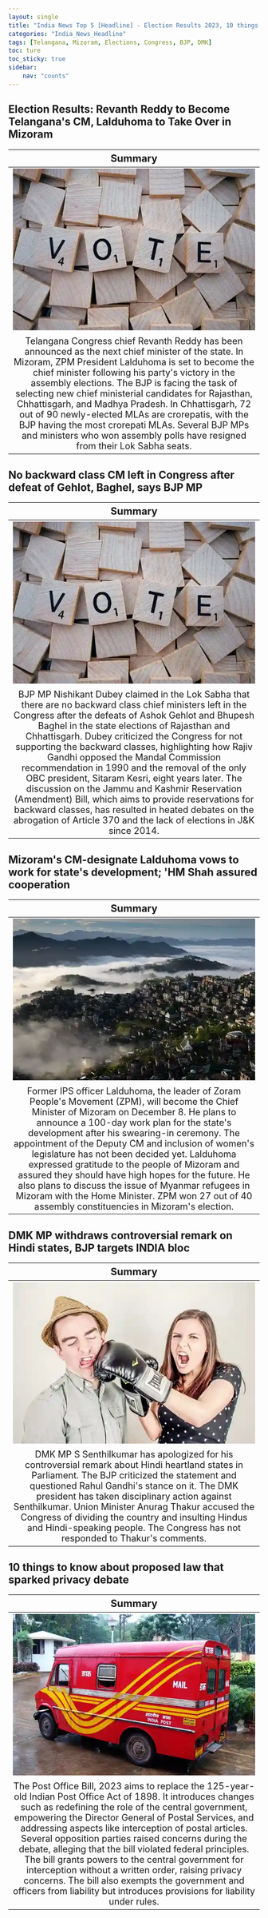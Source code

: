 ```yaml
---
layout: single
title: "India News Top 5 [Headline] - Election Results 2023, 10 things to know about proposed law that sparked privacy debate"
categories: "India_News_Headline"
tags: [Telangana, Mizoram, Elections, Congress, BJP, DMK]
toc: ture
toc_sticky: true
sidebar:
    nav: "counts"
---
```


<style>
table th:first-of-type {
    width: 100%;
    font-size: 20px;
}
table td:nth-of-type(1) {
    width: 100%;
    font-size: 18px;
}
</style>

## Election Results: Revanth Reddy to Become Telangana's CM, Lalduhoma to Take Over in Mizoram

Summary | 
:---:|
![](/assets/images/2023-12-06-India_News_Headline_231206_1-1.webp) |
Telangana Congress chief Revanth Reddy has been announced as the next chief minister of the state. In Mizoram, ZPM President Lalduhoma is set to become the chief minister following his party's victory in the assembly elections. The BJP is facing the task of selecting new chief ministerial candidates for Rajasthan, Chhattisgarh, and Madhya Pradesh. In Chhattisgarh, 72 out of 90 newly-elected MLAs are crorepatis, with the BJP having the most crorepati MLAs. Several BJP MPs and ministers who won assembly polls have resigned from their Lok Sabha seats. |

## No backward class CM left in Congress after defeat of Gehlot, Baghel, says BJP MP

Summary | 
:---:|
![](/assets/images/2023-12-06-India_News_Headline_231206_1-2.webp) |
BJP MP Nishikant Dubey claimed in the Lok Sabha that there are no backward class chief ministers left in the Congress after the defeats of Ashok Gehlot and Bhupesh Baghel in the state elections of Rajasthan and Chhattisgarh. Dubey criticized the Congress for not supporting the backward classes, highlighting how Rajiv Gandhi opposed the Mandal Commission recommendation in 1990 and the removal of the only OBC president, Sitaram Kesri, eight years later. The discussion on the Jammu and Kashmir Reservation (Amendment) Bill, which aims to provide reservations for backward classes, has resulted in heated debates on the abrogation of Article 370 and the lack of elections in J&K since 2014. |

## Mizoram's CM-designate Lalduhoma vows to work for state's development; 'HM Shah assured cooperation

Summary | 
:---:|
![](/assets/images/2023-12-06-India_News_Headline_231206_1-3.webp) |
Former IPS officer Lalduhoma, the leader of Zoram People's Movement (ZPM), will become the Chief Minister of Mizoram on December 8. He plans to announce a 100-day work plan for the state's development after his swearing-in ceremony. The appointment of the Deputy CM and inclusion of women's legislature has not been decided yet. Lalduhoma expressed gratitude to the people of Mizoram and assured they should have high hopes for the future. He also plans to discuss the issue of Myanmar refugees in Mizoram with the Home Minister. ZPM won 27 out of 40 assembly constituencies in Mizoram's election. |

## DMK MP withdraws controversial remark on Hindi states, BJP targets INDIA bloc

Summary | 
:---:|
![](/assets/images/2023-12-06-India_News_Headline_231206_1-4.webp) |
DMK MP S Senthilkumar has apologized for his controversial remark about Hindi heartland states in Parliament. The BJP criticized the statement and questioned Rahul Gandhi's stance on it. The DMK president has taken disciplinary action against Senthilkumar. Union Minister Anurag Thakur accused the Congress of dividing the country and insulting Hindus and Hindi-speaking people. The Congress has not responded to Thakur's comments. |

## 10 things to know about proposed law that sparked privacy debate

Summary | 
:---:|
![](/assets/images/2023-12-06-India_News_Headline_231206_1-5.webp) |
The Post Office Bill, 2023 aims to replace the 125-year-old Indian Post Office Act of 1898. It introduces changes such as redefining the role of the central government, empowering the Director General of Postal Services, and addressing aspects like interception of postal articles. Several opposition parties raised concerns during the debate, alleging that the bill violated federal principles. The bill grants powers to the central government for interception without a written order, raising privacy concerns. The bill also exempts the government and officers from liability but introduces provisions for liability under rules. |